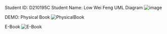Student ID: D210195C Student Name: Low Wei Feng
UML Diagram
![image](https://github.com/lowweifeng/PROG2013_ASG1/assets/101630480/b4dc6d1a-538a-4544-aca0-480c87875767)

DEMO:
Physical Book
![PhysicalBook](https://github.com/lowweifeng/PROG2013_ASG1/assets/101630480/0696896d-fecf-4e2c-a7fb-76250fb64452)

E-Book
![E-Book](https://github.com/lowweifeng/PROG2013_ASG1/assets/101630480/2499934d-f153-4e5d-aa0b-96087c0994f2)
